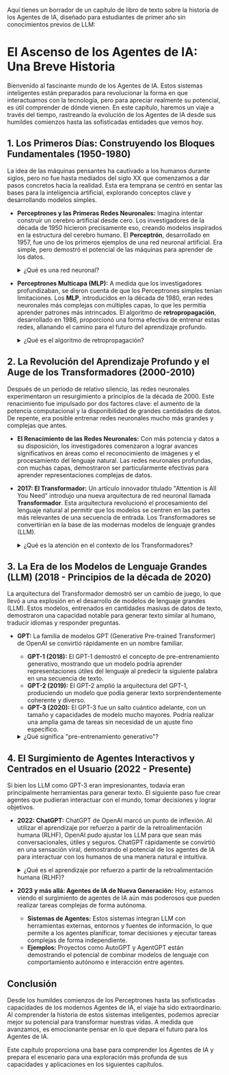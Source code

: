 Aquí tienes un borrador de un capítulo de libro de texto sobre la historia de los Agentes de IA, diseñado para estudiantes de primer año sin conocimientos previos de LLM:

# El Ascenso de los Agentes de IA: Una Breve Historia

Bienvenido al fascinante mundo de los Agentes de IA. Estos sistemas inteligentes están preparados para revolucionar la forma en que interactuamos con la tecnología, pero para apreciar realmente su potencial, es útil comprender de dónde vienen. En este capítulo, haremos un viaje a través del tiempo, rastreando la evolución de los Agentes de IA desde sus humildes comienzos hasta las sofisticadas entidades que vemos hoy.

## 1. Los Primeros Días: Construyendo los Bloques Fundamentales (1950-1980)

La idea de las máquinas pensantes ha cautivado a los humanos durante siglos, pero no fue hasta mediados del siglo XX que comenzamos a dar pasos concretos hacia la realidad. Esta era temprana se centró en sentar las bases para la inteligencia artificial, explorando conceptos clave y desarrollando modelos simples.

*   **Perceptrones y las Primeras Redes Neuronales:** Imagina intentar construir un cerebro artificial desde cero. Los investigadores de la década de 1950 hicieron precisamente eso, creando modelos inspirados en la estructura del cerebro humano. El **Perceptrón**, desarrollado en 1957, fue uno de los primeros ejemplos de una red neuronal artificial. Era simple, pero demostró el potencial de las máquinas para aprender de los datos.

    <details>
    <summary>¿Qué es una red neuronal?</summary>
    Una red neuronal es un modelo computacional inspirado en la estructura y función del cerebro humano. Consiste en nodos interconectados (neuronas) que procesan y transmiten información.
    </details>

*   **Perceptrones Multicapa (MLP):** A medida que los investigadores profundizaban, se dieron cuenta de que los Perceptrones simples tenían limitaciones. Los **MLP**, introducidos en la década de 1980, eran redes neuronales más complejas con múltiples capas, lo que les permitía aprender patrones más intrincados. El algoritmo de **retropropagación**, desarrollado en 1986, proporcionó una forma efectiva de entrenar estas redes, allanando el camino para el futuro del aprendizaje profundo.

    <details>
    <summary>¿Qué es el algoritmo de retropropagación?</summary>
    El algoritmo de retropropagación es un método para entrenar redes neuronales ajustando las conexiones entre las neuronas en función del error en la salida.
    </details>

## 2. La Revolución del Aprendizaje Profundo y el Auge de los Transformadores (2000-2010)

Después de un período de relativo silencio, las redes neuronales experimentaron un resurgimiento a principios de la década de 2000. Este renacimiento fue impulsado por dos factores clave: el aumento de la potencia computacional y la disponibilidad de grandes cantidades de datos. De repente, era posible entrenar redes neuronales mucho más grandes y complejas que antes.

*   **El Renacimiento de las Redes Neuronales:** Con más potencia y datos a su disposición, los investigadores comenzaron a lograr avances significativos en áreas como el reconocimiento de imágenes y el procesamiento del lenguaje natural. Las redes neuronales profundas, con muchas capas, demostraron ser particularmente efectivas para aprender representaciones complejas de datos.

*   **2017: El Transformador:** Un artículo innovador titulado "Attention is All You Need" introdujo una nueva arquitectura de red neuronal llamada **Transformador**. Esta arquitectura revolucionó el procesamiento del lenguaje natural al permitir que los modelos se centren en las partes más relevantes de una secuencia de entrada. Los Transformadores se convertirían en la base de las modernas modelos de lenguaje grandes (LLM).

    <details>
    <summary>¿Qué es la atención en el contexto de los Transformadores?</summary>
    La atención es un mecanismo que permite al modelo centrarse en las partes más relevantes de la entrada al procesar información.
    </details>

## 3. La Era de los Modelos de Lenguaje Grandes (LLM) (2018 - Principios de la década de 2020)

La arquitectura del Transformador demostró ser un cambio de juego, lo que llevó a una explosión en el desarrollo de modelos de lenguaje grandes (LLM). Estos modelos, entrenados en cantidades masivas de datos de texto, demostraron una capacidad notable para generar texto similar al humano, traducir idiomas y responder preguntas.

*   **GPT:** La familia de modelos GPT (Generative Pre-trained Transformer) de OpenAI se convirtió rápidamente en un nombre familiar.

    *   **GPT-1 (2018):** El GPT-1 demostró el concepto de pre-entrenamiento generativo, mostrando que un modelo podría aprender representaciones útiles del lenguaje al predecir la siguiente palabra en una secuencia de texto.
    *   **GPT-2 (2019):** El GPT-2 amplió la arquitectura del GPT-1, produciendo un modelo que podía generar texto sorprendentemente coherente y diverso.
    *   **GPT-3 (2020):** El GPT-3 fue un salto cuántico adelante, con un tamaño y capacidades de modelo mucho mayores. Podría realizar una amplia gama de tareas sin necesidad de un ajuste fino específico.

    <details>
    <summary>¿Qué significa "pre-entrenamiento generativo"?</summary>
    El pre-entrenamiento generativo es una técnica en la que un modelo se entrena primero para predecir la siguiente palabra en una secuencia de texto. Esto permite que el modelo aprenda representaciones útiles del lenguaje que luego se pueden ajustar para tareas específicas.
    </details>

## 4. El Surgimiento de Agentes Interactivos y Centrados en el Usuario (2022 - Presente)

Si bien los LLM como GPT-3 eran impresionantes, todavía eran principalmente herramientas para generar texto. El siguiente paso fue crear agentes que pudieran interactuar con el mundo, tomar decisiones y lograr objetivos.

*   **2022: ChatGPT:** ChatGPT de OpenAI marcó un punto de inflexión. Al utilizar el aprendizaje por refuerzo a partir de la retroalimentación humana (RLHF), OpenAI pudo ajustar los LLM para que sean más conversacionales, útiles y seguros. ChatGPT rápidamente se convirtió en una sensación viral, demostrando el potencial de los agentes de IA para interactuar con los humanos de una manera natural e intuitiva.

    <details>
    <summary>¿Qué es el aprendizaje por refuerzo a partir de la retroalimentación humana (RLHF)?</summary>
    RLHF es una técnica para entrenar modelos de IA utilizando la retroalimentación humana para guiar el proceso de aprendizaje. En el caso de ChatGPT, los humanos proporcionaron retroalimentación sobre la calidad y seguridad de las respuestas del modelo, lo que ayudó a mejorar su rendimiento.
    </details>

*   **2023 y más allá: Agentes de IA de Nueva Generación:** Hoy, estamos viendo el surgimiento de agentes de IA aún más poderosos que pueden realizar tareas complejas de forma autónoma.

    *   **Sistemas de Agentes:** Estos sistemas integran LLM con herramientas externas, entornos y fuentes de información, lo que permite a los agentes planificar, tomar decisiones y ejecutar tareas complejas de forma independiente.
    *   **Ejemplos:** Proyectos como AutoGPT y AgentGPT están demostrando el potencial de combinar modelos de lenguaje con comportamiento autónomo e interacción entre agentes.

## Conclusión

Desde los humildes comienzos de los Perceptrones hasta las sofisticadas capacidades de los modernos Agentes de IA, el viaje ha sido extraordinario. Al comprender la historia de estos sistemas inteligentes, podemos apreciar mejor su potencial para transformar nuestras vidas. A medida que avanzamos, es emocionante pensar en lo que depara el futuro para los Agentes de IA.

Este capítulo proporciona una base para comprender los Agentes de IA y prepara el escenario para una exploración más profunda de sus capacidades y aplicaciones en los siguientes capítulos.
